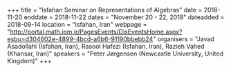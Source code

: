 +++
title = "Isfahan Seminar on Representations of Algebras"
date = 2018-11-20
enddate = 2018-11-22
dates = "November 20 - 22, 2018"
dateadded = 2018-09-14
location = "Isfahan, Iran"
webpage = "http://portal.math.ipm.ir/PagesEvents/DisEventsHome.aspx?esbu=d304602e-4899-4bcd-a6b6-91190bbebb24"
organisers = "Javad Asadollahi (Isfahan, Iran), Rasool Hafezi (Isfahan, Iran), Razieh Vahed (Khansar, Iran)"
speakers = "Peter Jørgensen (Newcastle University, United Kingdom)"
+++
